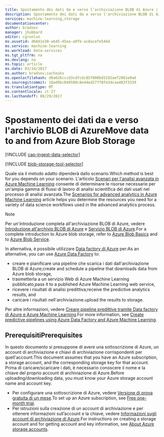 ```yaml
---
title: Spostamento dei dati da e verso l'archiviazione BLOB di Azure | Documentazione Microsoft
description: Spostamento dei dati da e verso l'archiviazione BLOB di Azure
services: machine-learning,storage
documentationcenter: 
author: bradsev
manager: jhubbard
editor: cgronlun
ms.assetid: d6681e30-ab45-45ea-a9fb-ac8acefe544d
ms.service: machine-learning
ms.workload: data-services
ms.tgt_pltfrm: na
ms.devlang: na
ms.topic: article
ms.date: 03/24/2017
ms.author: bradsev;sachouks
ms.openlocfilehash: d9a626cccd3cdfcdc85f000bd3192aef2881e9a6
ms.sourcegitcommit: 18ad9bc049589c8e44ed277f8f43dcaa483f3339
ms.translationtype: MT
ms.contentlocale: it-IT
ms.lasthandoff: 08/29/2017
---
```

# <a name="move-data-to-and-from-azure-blob-storage"></a><span data-ttu-id="1381b-103">Spostamento dei dati da e verso l'archivio BLOB di Azure</span><span class="sxs-lookup"><span data-stu-id="1381b-103">Move data to and from Azure Blob Storage</span></span>
[!INCLUDE [cap-ingest-data-selector](../../includes/cap-ingest-data-selector.md)]

<!-- just in case, adding this to separate these two include references -->

[!INCLUDE [blob-storage-tool-selector](../../includes/machine-learning-blob-storage-tool-selector.md)]

<span data-ttu-id="1381b-104">Quale sia il metodo adatto dipenderà dallo scenario.</span><span class="sxs-lookup"><span data-stu-id="1381b-104">Which method is best for you depends on your scenario.</span></span> <span data-ttu-id="1381b-105">L'articolo [Scenari per l'analisi avanzata in Azure Machine Learning](machine-learning-data-science-plan-sample-scenarios.md) consente di determinare le risorse necessarie per un'ampia gamma di flussi di lavoro di analisi scientifica dei dati usati nel processo di analisi avanzata.</span><span class="sxs-lookup"><span data-stu-id="1381b-105">The [Scenarios for advanced analytics in Azure Machine Learning](machine-learning-data-science-plan-sample-scenarios.md) article helps you determine the resources you need for a variety of data science workflows used in the advanced analytics process.</span></span>

> [!NOTE]
> <span data-ttu-id="1381b-106">Per un'introduzione completa all'archiviazione BLOB di Azure, vedere [Introduzione all'archivio BLOB di Azure](../storage/blobs/storage-dotnet-how-to-use-blobs.md) e [Servizio BLOB di Azure](https://msdn.microsoft.com/library/azure/dd179376.aspx).</span><span class="sxs-lookup"><span data-stu-id="1381b-106">For a complete introduction to Azure blob storage, refer to [Azure Blob Basics](../storage/blobs/storage-dotnet-how-to-use-blobs.md) and to [Azure Blob Service](https://msdn.microsoft.com/library/azure/dd179376.aspx).</span></span>
> 
> 

<span data-ttu-id="1381b-107">In alternativa, è possibile utilizzare [Data factory di Azure](https://azure.microsoft.com/services/data-factory/) per:</span><span class="sxs-lookup"><span data-stu-id="1381b-107">As an alternative, you can use [Azure Data Factory](https://azure.microsoft.com/services/data-factory/) to:</span></span> 

* <span data-ttu-id="1381b-108">creare e pianificare una pipeline che scarica i dati dall'archiviazione BLOB di Azure;</span><span class="sxs-lookup"><span data-stu-id="1381b-108">create and schedule a pipeline that downloads data from Azure blob storage,</span></span> 
* <span data-ttu-id="1381b-109">trasmetterla a un servizio Web di Azure Machine Learning pubblicato;</span><span class="sxs-lookup"><span data-stu-id="1381b-109">pass it to a published Azure Machine Learning web service,</span></span> 
* <span data-ttu-id="1381b-110">ricevere i risultati di analisi predittiva;</span><span class="sxs-lookup"><span data-stu-id="1381b-110">receive the predictive analytics results, and</span></span> 
* <span data-ttu-id="1381b-111">caricare i risultati nell'archiviazione.</span><span class="sxs-lookup"><span data-stu-id="1381b-111">upload the results to storage.</span></span> 

<span data-ttu-id="1381b-112">Per altre informazioni, vedere [Creare pipeline predittive tramite Data factory di Azure e Azure Machine Learning](../data-factory/data-factory-azure-ml-batch-execution-activity.md).</span><span class="sxs-lookup"><span data-stu-id="1381b-112">For more information, see [Create predictive pipelines using Azure Data Factory and Azure Machine Learning](../data-factory/data-factory-azure-ml-batch-execution-activity.md).</span></span>

## <a name="prerequisites"></a><span data-ttu-id="1381b-113">Prerequisiti</span><span class="sxs-lookup"><span data-stu-id="1381b-113">Prerequisites</span></span>
<span data-ttu-id="1381b-114">In questo documento si presuppone di avere una sottoscrizione di Azure, un account di archiviazione e chiavi di archiviazione corrispondenti per quell'account.</span><span class="sxs-lookup"><span data-stu-id="1381b-114">This document assumes that you have an Azure subscription, a storage account, and the corresponding storage key for that account.</span></span> <span data-ttu-id="1381b-115">Prima di caricare/scaricare i dati, è necessario conoscere il nome e la chiave del proprio account di archiviazione di Azure.</span><span class="sxs-lookup"><span data-stu-id="1381b-115">Before uploading/downloading data, you must know your Azure storage account name and account key.</span></span>

* <span data-ttu-id="1381b-116">Per configurare una sottoscrizione di Azure, vedere [Versione di prova gratuita di un mese](https://azure.microsoft.com/pricing/free-trial/).</span><span class="sxs-lookup"><span data-stu-id="1381b-116">To set up an Azure subscription, see [Free one-month trial](https://azure.microsoft.com/pricing/free-trial/).</span></span>
* <span data-ttu-id="1381b-117">Per istruzioni sulla creazione di un account di archiviazione e per ottenere informazioni sull’account e la chiave, vedere [Informazioni sugli account di archiviazione di Azure](../storage/common/storage-create-storage-account.md).</span><span class="sxs-lookup"><span data-stu-id="1381b-117">For instructions on creating a storage account and for getting account and key information, see [About Azure storage accounts](../storage/common/storage-create-storage-account.md).</span></span>

